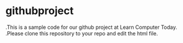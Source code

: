 # githubproject
  .This is a sample code for our github project at Learn Computer Today.
  .Please clone this repository to your repo and edit the html file.
